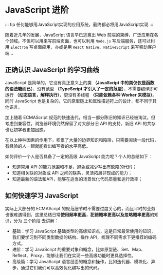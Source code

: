 # JavaScript 进阶
::: tip
任何能够用JavaScript实现的应用系统，最终都必将用JavaScript实现
:::

随着近几年的发展，JavaScript 语言早已逃离出 Web 前端的束缚，广泛应用在各个领域。不但可以用来写前端页面，也可以利用 `Node.js` 写后端服务，还可以利用 `Electron` 写桌面应用，亦或是用 `React Native`、`NativeScript` 来写移动客户端...

## 正确认识 JavaScript 的学习曲线
JavaScript 是简单的，它没有真正意义上的类 **（JavaScript 中的类仅仅是函数的语法糖而已）**、没有范型 **（TypeScript 才引入了一定的范型）**、不需要编译即可运行 **（动态语言，解释执行）**，更没有多线程 **（只能依赖各种 Worker 来模拟）**。同时 JavaScript 也是复杂的，它的原型链上和属性描述符上的设计，都不同于其他语言。

加上随着 ECMAScript 规范的快速迭代，相当一部分陈旧的知识已经被淘汰，但考虑到兼容性，浏览器环境仍然保留了对大部分旧 API 的支持，新旧 API 的共存也让初学者更加困惑。

在以上种种因素的作用下，积累了大量的边界知识和陷阱，只需要阅读一段代码，有经验的人一眼就能看出编写者的水平高低。

如何评价一个人是否具备了一定的高级 JavaScript 能力呢？个人的总结如下：
- 知道常用 API 的能力范围和不足，避免或减少写出有缺陷的代码；
- 知道相关联的对象或 API 之间的联系，灵活拓展非现成的能力；
- 知道最新的语法和API，能够在适当的场景优化代码质量和运行效率；

## 如何快速学习 JavaScript
实际上大部分的 ECMAScript 的规范细节时不需要过度关心的，而且平时的业务也很难遇得到，这里总结日常**使用频率更高**，**犯错概率更高以及忽略概率更高**的知识，分为 三个阶段 去讲解：
- 基础：学习 JavaScript 基础类型的高级知识点，这是日常最常使用的知识，我们要学习到不同类型数据的结构、操作 API，梳理不同需求下更推荐的编码方式。
- 进阶：学习 JavaScript 的重要对象和概念，比如原型链、Set、Map、Reflect、Proxy，能够让我们在实现一些高级功能时更具选择性。
- 高级篇：学习 JavaScript 语言层面的概念和操作，比如迭代器、模块化、异步，通过它们我们可以高效优化编写出的代码。
